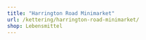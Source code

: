 ```yaml
---
title: "Harrington Road Minimarket"
url: /kettering/harrington-road-minimarket/
shop: Lebensmittel
---
```

